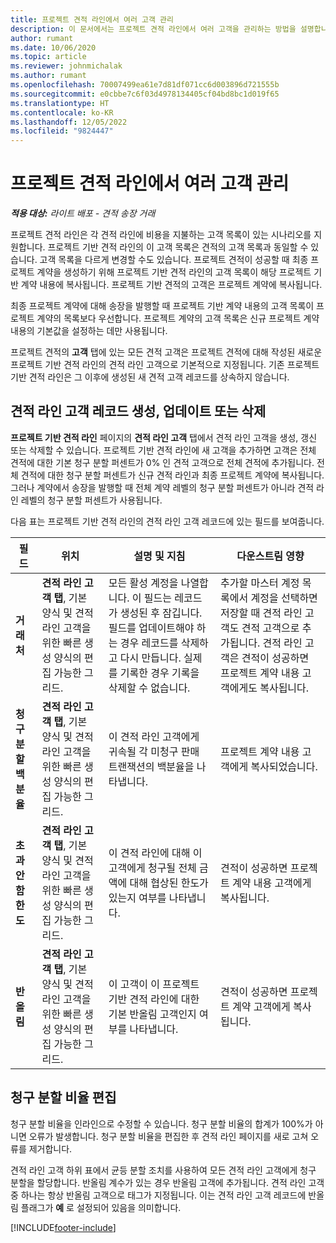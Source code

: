 ```yaml
---
title: 프로젝트 견적 라인에서 여러 고객 관리
description: 이 문서에서는 프로젝트 견적 라인에서 여러 고객을 관리하는 방법을 설명합니다.
author: rumant
ms.date: 10/06/2020
ms.topic: article
ms.reviewer: johnmichalak
ms.author: rumant
ms.openlocfilehash: 70007499ea61e7d81df071cc6d003896d721555b
ms.sourcegitcommit: e0cbbe7c6f03d4978134405cf04bd8bc1d019f65
ms.translationtype: HT
ms.contentlocale: ko-KR
ms.lasthandoff: 12/05/2022
ms.locfileid: "9824447"
---
```

# <a name="manage-multiple-customers-on-project-quote-lines"></a>프로젝트 견적 라인에서 여러 고객 관리

_**적용 대상:** 라이트 배포 - 견적 송장 거래_

프로젝트 견적 라인은 각 견적 라인에 비용을 지불하는 고객 목록이 있는 시나리오를 지원합니다. 프로젝트 기반 견적 라인의 이 고객 목록은 견적의 고객 목록과 동일할 수 있습니다. 고객 목록을 다르게 변경할 수도 있습니다. 프로젝트 견적이 성공할 때 최종 프로젝트 계약을 생성하기 위해 프로젝트 기반 견적 라인의 고객 목록이 해당 프로젝트 기반 계약 내용에 복사됩니다. 프로젝트 기반 견적의 고객은 프로젝트 계약에 복사됩니다.

최종 프로젝트 계약에 대해 송장을 발행할 때 프로젝트 기반 계약 내용의 고객 목록이 프로젝트 계약의 목록보다 우선합니다. 프로젝트 계약의 고객 목록은 신규 프로젝트 계약 내용의 기본값을 설정하는 데만 사용됩니다.

프로젝트 견적의 **고객** 탭에 있는 모든 견적 고객은 프로젝트 견적에 대해 작성된 새로운 프로젝트 기반 견적 라인의 견적 라인 고객으로 기본적으로 지정됩니다. 기존 프로젝트 기반 견적 라인은 그 이후에 생성된 새 견적 고객 레코드를 상속하지 않습니다.

## <a name="create-update-or-delete-a-quote-line-customer-record"></a>견적 라인 고객 레코드 생성, 업데이트 또는 삭제

**프로젝트 기반 견적 라인** 페이지의 **견적 라인 고객** 탭에서 견적 라인 고객을 생성, 갱신 또는 삭제할 수 있습니다. 프로젝트 기반 견적 라인에 새 고객을 추가하면 고객은 전체 견적에 대한 기본 청구 분할 퍼센트가 0% 인 견적 고객으로 전체 견적에 추가됩니다. 전체 견적에 대한 청구 분할 퍼센트가 신규 견적 라인과 최종 프로젝트 계약에 복사됩니다. 그러나 계약에서 송장을 발행할 때 전체 계약 레벨의 청구 분할 퍼센트가 아니라 견적 라인 레벨의 청구 분할 퍼센트가 사용됩니다. 

다음 표는 프로젝트 기반 견적 라인의 견적 라인 고객 레코드에 있는 필드를 보여줍니다.

| 필드 | 위치 | 설명 및 지침 | 다운스트림 영향 |
| --- | --- | --- | --- |
| **거래처** | **견적 라인 고객 탭**, 기본 양식 및 견적 라인 고객을 위한 빠른 생성 양식의 편집 가능한 그리드. | 모든 활성 계정을 나열합니다. 이 필드는 레코드가 생성된 후 잠깁니다. 필드를 업데이트해야 하는 경우 레코드를 삭제하고 다시 만듭니다. 실제를 기록한 경우 기록을 삭제할 수 없습니다. | 추가할 마스터 계정 목록에서 계정을 선택하면 저장할 때 견적 라인 고객도 견적 고객으로 추가됩니다. 견적 라인 고객은 견적이 성공하면 프로젝트 계약 내용 고객에게도 복사됩니다. |
| **청구 분할 백분율** | **견적 라인 고객 탭**, 기본 양식 및 견적 라인 고객을 위한 빠른 생성 양식의 편집 가능한 그리드. | 이 견적 라인 고객에게 귀속될 각 미청구 판매 트랜잭션의 백분율을 나타냅니다. | 프로젝트 계약 내용 고객에게 복사되었습니다. |
| **초과 안 함 한도** | **견적 라인 고객 탭**, 기본 양식 및 견적 라인 고객을 위한 빠른 생성 양식의 편집 가능한 그리드. | 이 견적 라인에 대해 이 고객에게 청구될 전체 금액에 대해 협상된 한도가 있는지 여부를 나타냅니다. | 견적이 성공하면 프로젝트 계약 내용 고객에게 복사됩니다. |
| **반올림** | **견적 라인 고객 탭**, 기본 양식 및 견적 라인 고객을 위한 빠른 생성 양식의 편집 가능한 그리드. | 이 고객이 이 프로젝트 기반 견적 라인에 대한 기본 반올림 고객인지 여부를 나타냅니다. | 견적이 성공하면 프로젝트 계약 고객에게 복사됩니다. |

## <a name="edit-billing-split-percentages"></a>청구 분할 비율 편집

청구 분할 비율을 인라인으로 수정할 수 있습니다. 청구 분할 비율의 합계가 100%가 아니면 오류가 발생합니다. 청구 분할 비율을 편집한 후 견적 라인 페이지를 새로 고쳐 오류를 제거합니다.

견적 라인 고객 하위 표에서 균등 분할 조치를 사용하여 모든 견적 라인 고객에게 청구 분할을 할당합니다. 반올림 계수가 있는 경우 반올림 고객에 추가됩니다. 견적 라인 고객 중 하나는 항상 반올림 고객으로 태그가 지정됩니다. 이는 견적 라인 고객 레코드에 반올림 플래그가 **예** 로 설정되어 있음을 의미합니다. 


[!INCLUDE[footer-include](../../includes/footer-banner.md)]
